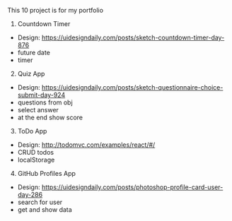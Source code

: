 This 10 project is for my portfolio

1. Countdown Timer

-   Design: https://uidesigndaily.com/posts/sketch-countdown-timer-day-876
-   future date
-   timer

2. Quiz App

-   Design: https://uidesigndaily.com/posts/sketch-questionnaire-choice-submit-day-924
-   questions from obj
-   select answer
-   at the end show score

3. ToDo App

-   Design: http://todomvc.com/examples/react/#/
-   CRUD todos
-   localStorage

4. GitHub Profiles App
-   Design: https://uidesigndaily.com/posts/photoshop-profile-card-user-day-286
-   search for user
-   get and show data